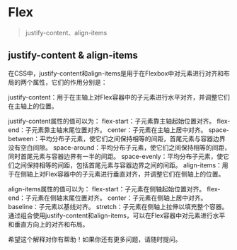 # Flex
> justify-content、align-items

## justify-content & align-items
在CSS中，justify-content和align-items是用于在Flexbox中对元素进行对齐和布局的两个属性，它们的作用分别是：

justify-content：用于在主轴上对Flex容器中的子元素进行水平对齐，并调整它们在主轴上的位置。

justify-content属性的值可以为：
flex-start：子元素靠主轴起始位置对齐。
flex-end：子元素靠主轴末尾位置对齐。
center：子元素在主轴上居中对齐。
space-between：平均分布子元素，使它们之间保持相等的间距，首尾元素与容器边界没有空白间隙。
space-around：平均分布子元素，使它们之间保持相等的间距，同时首尾元素与容器边界有一半的间距。
space-evenly：平均分布子元素，使它们之间保持相等的间距，包括首尾元素与容器边界之间的间距。
align-items：用于在侧轴上对Flex容器中的子元素进行垂直对齐，并调整它们在侧轴上的位置。

align-items属性的值可以为：
flex-start：子元素在侧轴起始位置对齐。
flex-end：子元素在侧轴末尾位置对齐。
center：子元素在侧轴上居中对齐。
baseline：子元素以基线对齐。
stretch：子元素在侧轴上拉伸以填充整个容器。
通过组合使用justify-content和align-items，可以在Flex容器中对元素进行水平和垂直方向上的对齐和布局。

希望这个解释对你有帮助！如果你还有更多问题，请随时提问。